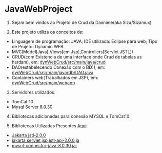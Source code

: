 # JavaWebProject

1. Sejam bem vindos ao Projeto de Crud da Danniele(aka Siza/Sizamux)

2. Este projeto utiliza os conceitos de:
- Linguagem de programação: JAVA; IDE utilizada: Eclipse para web; Tipo de Projeto: Dynamic WEB
- MVC(Model[Java],Views[em Jsp],Controllers[Servlet JSTL])
- CRUD(com Existencia de uma Interface onde Crud de tabelas as herdam), em: [dynWebCrud/src/main/java/crud](dynWebCrud/src/main/java/crud)
- DAO(estabelecendo Conexão com o BD)), em: [dynWebCrud/src/main/java/db/DAO.java](dynWebCrud/src/main/java/db/DAO.java)
- Containers web(Trabalhados em JSP), em: [dynWebCrud/src/main/webapp](dynWebCrud/src/main/webapp/)

3. Servidores utilizados:
- TomCat 10
- Mysql Server 8.0.30

4. Bibliotecas adicionadas para conexão MYSQL e TomCat10:

5. Bibliotecas Utilizadas Presentes [Aqui](dynWebCrud/src/main/webapp/WEB-INF/lib/):
-  [Jakarta jstl-2.0.0](dynWebCrud/src/main/webapp/WEB-INF/lib/jakarta.servlet.jsp.jstl-2.0.0.jar)
-  [jakarta.servlet.jsp.jstl-api-2.0.0.ja](dynWebCrud/src/main/webapp/WEB-INF/lib/jakarta.servlet.jsp.jstl-api-2.0.0.jar)
-  [mysql-connector-java-8.0.30.jar](dynWebCrud/src/main/webapp/WEB-INF/lib/mysql-connector-java-8.0.30.jar)
